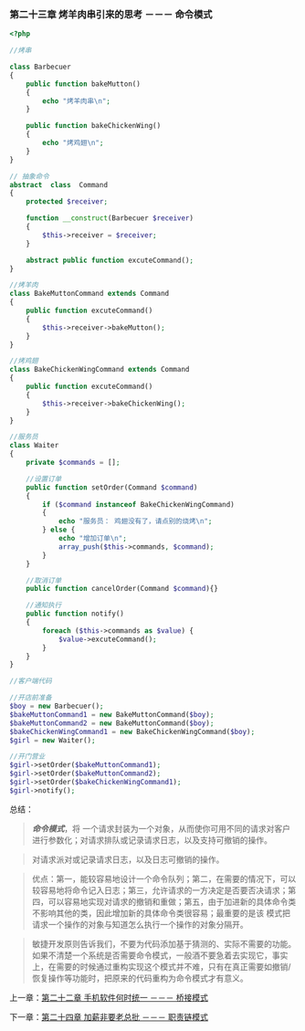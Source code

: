 ### 第二十三章 烤羊肉串引来的思考 －－－ 命令模式

```php
<?php 

//烤串

class Barbecuer
{
    public function bakeMutton()
    {
        echo "烤羊肉串\n";
    }

    public function bakeChickenWing()
    {
        echo "烤鸡翅\n";
    }
}

// 抽象命令
abstract  class  Command
{
    protected $receiver;

    function __construct(Barbecuer $receiver)
    {
        $this->receiver = $receiver;
    }

    abstract public function excuteCommand();
}

//烤羊肉
class BakeMuttonCommand extends Command
{
    public function excuteCommand()
    {
        $this->receiver->bakeMutton();
    }
}

//烤鸡翅
class BakeChickenWingCommand extends Command
{
    public function excuteCommand()
    {
        $this->receiver->bakeChickenWing();
    }
}

//服务员
class Waiter
{
    private $commands = [];

    //设置订单
    public function setOrder(Command $command)
    {
        if ($command instanceof BakeChickenWingCommand)
        {
            echo "服务员： 鸡翅没有了，请点别的烧烤\n";
        } else {
            echo "增加订单\n";
            array_push($this->commands, $command);
        }
    }

    //取消订单
    public function cancelOrder(Command $command){}

    //通知执行
    public function notify()
    {
        foreach ($this->commands as $value) {
            $value->excuteCommand();
        }
    }
}

//客户端代码

//开店前准备
$boy = new Barbecuer();
$bakeMuttonCommand1 = new BakeMuttonCommand($boy);
$bakeMuttonCommand2 = new BakeMuttonCommand($boy);
$bakeChickenWingCommand1 = new BakeChickenWingCommand($boy);
$girl = new Waiter();

//开门营业
$girl->setOrder($bakeMuttonCommand1);
$girl->setOrder($bakeMuttonCommand2);
$girl->setOrder($bakeChickenWingCommand1);
$girl->notify();
```

总结：

> ***命令模式***，将 一个请求封装为一个对象，从而使你可用不同的请求对客户进行参数化；对请求排队或记录请求日志，以及支持可撤销的操作。

> 对请求派对或记录请求日志，以及日志可撤销的操作。

> 优点：第一，能较容易地设计一个命令队列；第二，在需要的情况下，可以较容易地将命令记入日志；第三，允许请求的一方决定是否要否决请求；第四，可以容易地实现对请求的撤销和重做；第五，由于加进新的具体命令类不影响其他的类，因此增加新的具体命令类很容易；最重要的是该 模式把请求一个操作的对象与知道怎么执行一个操作的对象分隔开。

>  敏捷开发原则告诉我们，不要为代码添加基于猜测的、实际不需要的功能。如果不清楚一个系统是否需要命令模式，一般酒不要急着去实现它，事实上，在需要的时候通过重构实现这个模式并不难，只有在真正需要如撤销/恢复操作等功能时，把原来的代码重构为命令模式才有意义。

上一章：[第二十二章 手机软件何时统一 －－－ 桥接模式](https://github.com/zhaodongqiu/design-patterns-by-php/blob/master/files/chapter22.md)

下一章：[第二十四章 加薪非要老总批 －－－ 职责链模式](https://github.com/zhaodongqiu/design-patterns-by-php/blob/master/files/chapter24.md) 
